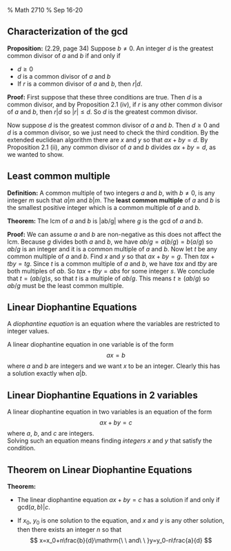 % Math 2710
% Sep 16-20

## Characterization of the gcd

**Proposition:** (2.29, page 34)  Suppose $b\not=0$. An integer $d$ is the greatest common divisor of $a$ and $b$ if and only if

- $d\ge 0$
- $d$ is a common divisor of $a$ and $b$
- If $r$ is a common divisor of $a$ and $b$, then $r|d$.

**Proof:** First suppose that these three conditions are true.  Then $d$ is a common divisor, and by Proposition 2.1 (iv),
if $r$ is any other common divisor of $a$ and $b$, then $r|d$ so $|r|\le d$. So $d$ is the greatest common divisor.

Now suppose $d$ is the greatest common divisor of $a$ and $b$.  Then $d\ge 0$ and $d$ is a common divisor, so we just need to check
the third condition.  By the extended euclidean algorithm there are $x$ and $y$ so that $ax+by=d$.  By Proposition 2.1 (ii),
any common divisor of $a$ and $b$ divides $ax+by=d$, as we wanted to show.


## Least common multiple

**Definition:** A common multiple of two integers $a$ and $b$, with $b\not=0$, is any integer $m$ such that $a|m$ and $b|m$.  The **least common multiple** of $a$ and $b$ is the smallest positive integer which is a common multiple of $a$ and $b$.

**Theorem:** The lcm of $a$ and $b$ is |ab/g| where $g$ is the gcd of $a$ and $b$.  

**Proof:** We can assume $a$ and $b$ are non-negative as this does not affect the lcm. Because $g$ divides both $a$ and $b$, we have $ab/g=a(b/g)=b(a/g)$ so $ab/g$ is an integer and it is a common multiple of $a$ and $b$.  Now let $t$ be any common multiple of $a$ and $b$.  Find $x$ and $y$ so that $ax+by=g$.  Then $tax+tby=tg$.  Since $t$ is a
common multiple of $a$ and $b$, we have $tax$ and $tby$ are both multiples of $ab$.  So $tax+tby=abs$ for some integer $s$.
We conclude that $t=(ab/g)s$, so that $t$ is a multiple of $ab/g$.  This means $t\ge (ab/g)$ so $ab/g$ must be the least common multiple.

## Linear Diophantine Equations

A *diophantine equation* is an equation where the variables are restricted to integer values. 

A linear diophantine equation in one variable is of the form
$$
ax=b
$$ where $a$ and $b$ are integers and we want $x$ to be an integer.  Clearly this has a solution exactly when $a|b$.

## Linear Diophantine Equations in 2 variables

A linear diophantine equation
in two variables is an equation of the form
$$
ax+by=c
$$
where $a$, $b$, and $c$ are integers.  
Solving such an equation means finding *integers* $x$ and $y$ that satisfy the condition.

## Theorem on Linear Diophantine Equations

**Theorem:** 

- The linear diophantine equation $ax+by=c$ has a solution if and only if $\mathrm{gcd}(a,b)|c$.

- If $x_0$, $y_0$ is one solution to the equation, and $x$ and $y$ is any other solution, then there exists an integer
$n$ so that
$$
x=x_0+n\frac{b}{d}\mathrm{\ \ and\ \ }y=y_0-n\frac{a}{d}
$$

